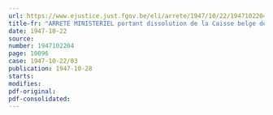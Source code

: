 ```yaml
---
url: https://www.ejustice.just.fgov.be/eli/arrete/1947/10/22/1947102204/justel
title-fr: "ARRETE MINISTERIEL portant dissolution de la Caisse belge de Prêts et d'Epargne créée a Londres en 1942"
date: 1947-10-22
source:
number: 1947102204
page: 10096
case: 1947-10-22/03
publication: 1947-10-28
starts:
modifies:
pdf-original:
pdf-consolidated:
---
```


